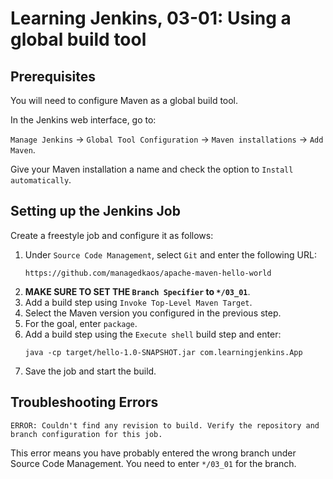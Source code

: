 # Learning Jenkins, 03-01: Using a global build tool

## Prerequisites
You will need to configure Maven as a global build tool.

In the Jenkins web interface, go to:

`Manage Jenkins` -> `Global Tool Configuration` -> `Maven installations` -> `Add Maven`.

Give your Maven installation a name and check the option to `Install automatically`.

## Setting up the Jenkins Job
Create a freestyle job and configure it as follows:

1. Under `Source Code Management`, select `Git` and enter the following URL:
    ```
    https://github.com/managedkaos/apache-maven-hello-world
    ```
1. **MAKE SURE TO SET THE `Branch Specifier` to `*/03_01`**.
1. Add a build step using `Invoke Top-Level Maven Target`.
1. Select the Maven version you configured in the previous step.
1. For the goal, enter `package`.
1. Add a build step using the `Execute shell` build step and enter:  
    ```
    java -cp target/hello-1.0-SNAPSHOT.jar com.learningjenkins.App
    ```    
1. Save the job and start the build.

## Troubleshooting Errors
```
ERROR: Couldn't find any revision to build. Verify the repository and branch configuration for this job.
```
This error means you have probably entered the wrong branch under Source Code Management.  You need to enter `*/03_01` for the branch.
